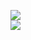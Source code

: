 [![](https://img.shields.io/badge/Made%20With-Github%20Spray-lightgrey.svg?style=for-the-badge&logo=github)](https://github.com/Annihil/github-spray#10522)  
[![](https://i.imgur.com/2DrTn0Z.gif)](https://github.com/Annihil/github-spray)